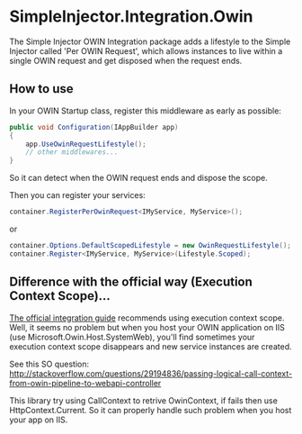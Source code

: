 # SimpleInjector.Integration.Owin

The Simple Injector OWIN Integration package adds a lifestyle to the Simple Injector called 'Per OWIN Request', which allows instances to live within a single OWIN request and get disposed when the request ends.

## How to use

In your OWIN Startup class, register this middleware as early as possible:

```c#
public void Configuration(IAppBuilder app)
{
    app.UseOwinRequestLifestyle();
    // other middlewares...
}
```

So it can detect when the OWIN request ends and dispose the scope.

Then you can register your services:

```c#
container.RegisterPerOwinRequest<IMyService, MyService>();
```

or

```c#
container.Options.DefaultScopedLifestyle = new OwinRequestLifestyle();
container.Register<IMyService, MyService>(Lifestyle.Scoped);
```

## Difference with the official way (Execution Context Scope)...

[The official integration guide](http://simpleinjector.readthedocs.io/en/latest/owinintegration.html) recommends using execution context scope. Well, it seems no problem but when you host your OWIN application on IIS (use Microsoft.Owin.Host.SystemWeb), you'll find sometimes your execution context scope disappears and new service instances are created.

See this SO question:
http://stackoverflow.com/questions/29194836/passing-logical-call-context-from-owin-pipeline-to-webapi-controller

This library try using CallContext to retrive OwinContext, if fails then use HttpContext.Current. So it can properly handle such problem when you host your app on IIS.
